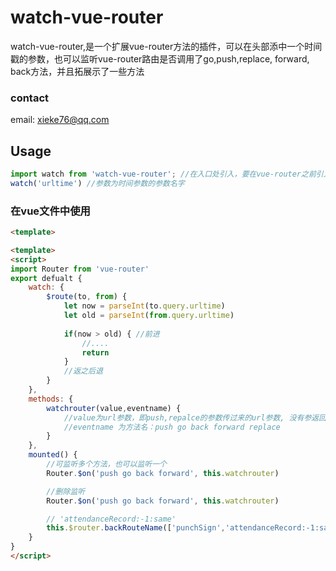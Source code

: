 # watch-vue-router
watch-vue-router,是一个扩展vue-router方法的插件，可以在头部添中一个时间戳的参数，也可以监听vue-router路由是否调用了go,push,replace, forward, back方法，并且拓展示了一些方法

### contact
email: xieke76@qq.com


## Usage

```javascript
import watch from 'watch-vue-router'; //在入口处引入，要在vue-router之前引入
watch('urltime') //参数为时间参数的参数名字

```


### 在vue文件中使用

```html
<template>

<template>
<script>
import Router from 'vue-router'
export defualt {
    watch: {
        $route(to, from) {
            let now = parseInt(to.query.urltime)
            let old = parseInt(from.query.urltime)
            
            if(now > old) { //前进
                //....
                return
            }
            //返之后退
        }
    },
    methods: {
        watchrouter(value,eventname) {
            //value为url参数，即push,repalce的参数传过来的url参数, 没有参返回方法名
            //eventname 为方法名：push go back forward replace
        }
    },
    mounted() {
        //可监听多个方法，也可以监听一个
        Router.$on('push go back forward', this.watchrouter)

        //删除监听
        Router.$on('push go back forward', this.watchrouter)

        // 'attendanceRecord:-1:same'
		this.$router.backRouteName(['punchSign','attendanceRecord:-1:same', 'attendanceCalendar', 'abnormalTips:-1:same',"Flow"])
    }
}
</script>
```

